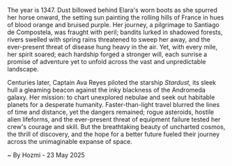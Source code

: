 
The year is 1347.  Dust billowed behind Elara's worn boots as she spurred her horse onward, the setting sun painting the rolling hills of France in hues of blood orange and bruised purple.  Her journey, a pilgrimage to Santiago de Compostela, was fraught with peril; bandits lurked in shadowed forests, rivers swelled with spring rains threatened to sweep her away, and the ever-present threat of disease hung heavy in the air.  Yet, with every mile, her spirit soared; each hardship forged a stronger will, each sunrise a promise of adventure yet to unfold across the vast and unpredictable landscape.

Centuries later, Captain Ava Reyes piloted the starship *Stardust*, its sleek hull a gleaming beacon against the inky blackness of the Andromeda galaxy.  Her mission: to chart unexplored nebulae and seek out habitable planets for a desperate humanity.  Faster-than-light travel blurred the lines of time and distance, yet the dangers remained; rogue asteroids, hostile alien lifeforms, and the ever-present threat of equipment failure tested her crew's courage and skill.  But the breathtaking beauty of uncharted cosmos, the thrill of discovery, and the hope for a better future fueled their journey across the unimaginable expanse of space.

~ By Hozmi - 23 May 2025
